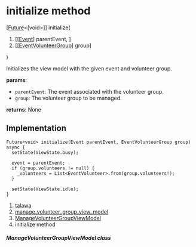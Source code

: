 
<div>

# initialize method

</div>


[[Future](https://api.flutter.dev/flutter/dart-core/Future-class.html)\<[void\>]]
initialize(

1.  [[[Event](../../models_events_event_model/Event-class.html)]
    parentEvent, ]
2.  [[[EventVolunteerGroup](../../models_events_event_volunteer_group/EventVolunteerGroup-class.html)]
    group]

)



Initializes the view model with the given event and volunteer group.

**params**:

-   `parentEvent`: The event associated with the volunteer group.
-   `group`: The volunteer group to be managed.

**returns**: None



## Implementation

``` language-dart
Future<void> initialize(Event parentEvent, EventVolunteerGroup group) async {
  setState(ViewState.busy);

  event = parentEvent;
  if (group.volunteers != null) {
    _volunteers = List<EventVolunteer>.from(group.volunteers!);
  }

  setState(ViewState.idle);
}
```







1.  [talawa](../../index.html)
2.  [manage_volunteer_group_view_model](../../view_model_after_auth_view_models_event_view_models_manage_volunteer_group_view_model/)
3.  [ManageVolunteerGroupViewModel](../../view_model_after_auth_view_models_event_view_models_manage_volunteer_group_view_model/ManageVolunteerGroupViewModel-class.html)
4.  initialize method

##### ManageVolunteerGroupViewModel class







